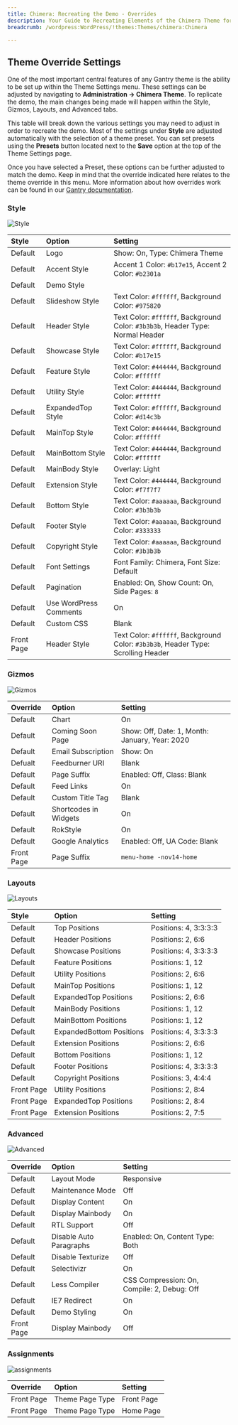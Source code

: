 ```yaml
---
title: Chimera: Recreating the Demo - Overrides
description: Your Guide to Recreating Elements of the Chimera Theme for WordPress
breadcrumb: /wordpress:WordPress/!themes:Themes/chimera:Chimera

---
```


Theme Override Settings
-----

One of the most important central features of any Gantry theme is the ability to be set up within the Theme Settings menu. These settings can be adjusted by navigating to **Administration -> Chimera Theme**. To replicate the demo, the main changes being made will happen within the Style, Gizmos, Layouts, and Advanced tabs.

This table will break down the various settings you may need to adjust in order to recreate the demo. Most of the settings under **Style** are adjusted automatically with the selection of a theme preset. You can set presets using the **Presets** button located next to the **Save** option at the top of the Theme Settings page.

Once you have selected a Preset, these options can be further adjusted to match the demo. Keep in mind that the override indicated here relates to the theme override in this menu. More information about how overrides work can be found in our [Gantry documentation](http://docs.gantry.org/gantry4/configure).

### Style

![Style](assets/setstyle.jpeg)

|   Style    |         Option         |                                      Setting                                      |
| :--------- | :--------------------- | :-------------------------------------------------------------------------------- |
| Default    | Logo                   | Show: On, Type: Chimera Theme                                                  |
| Default    | Accent Style           | Accent 1 Color: `#b17e15`, Accent 2 Color: `#b2301a`                              |
| Default    | Demo Style             |                                                                                   |
| Default    | Slideshow Style        | Text Color: `#ffffff`, Background Color: `#975820`                                |
| Default    | Header Style           | Text Color: `#ffffff`, Background Color: `#3b3b3b`, Header Type: Normal Header    |
| Default    | Showcase Style         | Text Color: `#ffffff`, Background Color: `#b17e15`                                |
| Default    | Feature Style          | Text Color: `#444444`, Background Color: `#ffffff`                                |
| Default    | Utility Style          | Text Color: `#444444`, Background Color: `#ffffff`                                |
| Default    | ExpandedTop Style      | Text Color: `#ffffff`, Background Color: `#d14c3b`                                |
| Default    | MainTop Style          | Text Color: `#444444`, Background Color: `#ffffff`                                |
| Default    | MainBottom Style       | Text Color: `#444444`, Background Color: `#ffffff`                                |
| Default    | MainBody Style         | Overlay: Light                                                                    |
| Default    | Extension Style        | Text Color: `#444444`, Background Color: `#f7f7f7`                                |
| Default    | Bottom Style           | Text Color: `#aaaaaa`, Background Color: `#3b3b3b`                                |
| Default    | Footer Style           | Text Color: `#aaaaaa`, Background Color: `#333333`                                |
| Default    | Copyright Style        | Text Color: `#aaaaaa`, Background Color: `#3b3b3b`                                |
| Default    | Font Settings          | Font Family: Chimera, Font Size: Default                                          |
| Default    | Pagination             | Enabled: On, Show Count: On, Side Pages: `8`                                      |
| Default    | Use WordPress Comments | On                                                                                |
| Default    | Custom CSS             | Blank                                                                             |
| Front Page | Header Style           | Text Color: `#ffffff`, Background Color: `#3b3b3b`, Header Type: Scrolling Header |

### Gizmos

![Gizmos](assets/setgizmos.jpeg)

| Override    | Option                | Setting                                        |
| :---------- | :----------           | :----------                                    |
| Default     | Chart                 | On                                             |
| Default     | Coming Soon Page      | Show: Off, Date: 1, Month: January, Year: 2020 |
| Default     | Email Subscription    | Show: On                                       |
| Defualt     | Feedburner URI        | Blank                                          |
| Default     | Page Suffix           | Enabled: Off, Class: Blank                     |
| Default     | Feed Links            | On                                             |
| Default     | Custom Title Tag      | Blank                                          |
| Default     | Shortcodes in Widgets | On                                             |
| Default     | RokStyle              | On                                             |
| Default     | Google Analytics      | Enabled: Off, UA Code: Blank                   |
| Front Page  | Page Suffix           | `menu-home -nov14-home`                        |

### Layouts

![Layouts](assets/setlayouts.jpeg)

|   Style    |          Option          |        Setting        |
| :--------- | :----------------------- | :-------------------- |
| Default    | Top Positions            | Positions: 4, 3:3:3:3 |
| Default    | Header Positions         | Positions: 2, 6:6     |
| Default    | Showcase Positions       | Positions: 4, 3:3:3:3 |
| Default    | Feature Positions        | Positions: 1, 12      |
| Default    | Utility Positions        | Positions: 2, 6:6     |
| Default    | MainTop Positions        | Positions: 1, 12      |
| Default    | ExpandedTop Positions    | Positions: 2, 6:6     |
| Default    | MainBody Positions       | Positions: 1, 12      |
| Default    | MainBottom Positions     | Positions: 1, 12      |
| Default    | ExpandedBottom Positions | Positions: 4, 3:3:3:3 |
| Default    | Extension Positions      | Positions: 2, 6:6     |
| Default    | Bottom Positions         | Positions: 1, 12      |
| Default    | Footer Positions         | Positions: 4, 3:3:3:3 |
| Default    | Copyright Positions      | Positions: 3, 4:4:4   |
| Front Page | Utility Positions        | Positions: 2, 8:4     |
| Front Page | ExpandedTop Positions    | Positions: 2, 8:4     |
| Front Page | Extension Positions      | Positions: 2, 7:5     |

### Advanced

![Advanced](assets/setadvanced.jpeg)

| Override    | Option                  | Setting                                     |
| :---------- | :----------             | :----------                                 |
| Default     | Layout Mode             | Responsive                                  |
| Default     | Maintenance Mode        | Off                                         |
| Default     | Display Content         | On                                          |
| Default     | Display Mainbody        | On                                          |
| Default     | RTL Support             | Off                                         |
| Default     | Disable Auto Paragraphs | Enabled: On, Content Type: Both             |
| Default     | Disable Texturize       | Off                                         |
| Default     | Selectivizr             | On                                          |
| Default     | Less Compiler           | CSS Compression: On, Compile: 2, Debug: Off |
| Default     | IE7 Redirect            | On                                          |
| Default     | Demo Styling            | On                                          |
| Front Page  | Display Mainbody        | Off                                         |

### Assignments

![assignments](assets/setassignments.jpeg)

| Override    | Option             | Setting     |
| :---------- | :----------        | :---------- |
| Front Page  | Theme Page Type | Front Page  |
| Front Page  | Theme Page Type | Home Page   |

[demo]: assets/chimera2.jpeg
[menu]: ../../start/menu.md
[override]: 
[advanced]: 
[layouts]: assets/setlayouts.jpeg
[gizmos]: assets/setgizmos.jpeg
[assignments]: assets/setassignments.jpeg
[style]: assets/setstyle.jpeg
